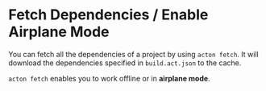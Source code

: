 # Fetch Dependencies / Enable Airplane Mode

You can fetch all the dependencies of a project by using `acton fetch`. It will download the dependencies specified in `build.act.json` to the cache.

`acton fetch` enables you to work offline or in **airplane mode**.
